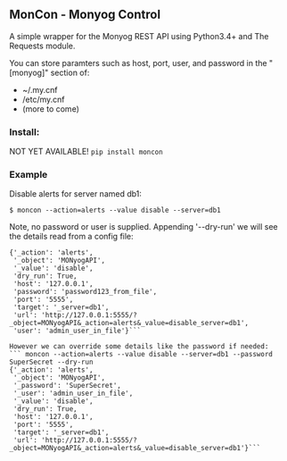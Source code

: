 MonCon - Monyog Control
-----------------------

A simple wrapper for the Monyog REST API using Python3.4+ and The Requests module.

You can store paramters such as host, port, user, and password in the "[monyog]" section of:
 * ~/.my.cnf
 * /etc/my.cnf
 * (more to come)

### Install:
NOT YET AVAILABLE!
```pip install moncon```

###  Example

Disable alerts for server named db1:

```$ moncon --action=alerts --value disable --server=db1```

Note, no password or user is supplied. Appending '--dry-run' we will see the details read from a config file:
``` $ moncon --action=alerts --value disable --server=db1 --dry-run
{'_action': 'alerts',
 '_object': 'MONyogAPI',
 '_value': 'disable',
 'dry_run': True,
 'host': '127.0.0.1',
 'password': 'password123_from_file',
 'port': '5555',
 'target': '_server=db1',
 'url': 'http://127.0.0.1:5555/?_object=MONyogAPI&_action=alerts&_value=disable_server=db1',
 'user': 'admin_user_in_file'}```

However we can override some details like the password if needed:
``` moncon --action=alerts --value disable --server=db1 --password SuperSecret --dry-run
{'_action': 'alerts',
 '_object': 'MONyogAPI',
 '_password': 'SuperSecret',
 '_user': 'admin_user_in_file',
 '_value': 'disable',
 'dry_run': True,
 'host': '127.0.0.1',
 'port': '5555',
 'target': '_server=db1',
 'url': 'http://127.0.0.1:5555/?_object=MONyogAPI&_action=alerts&_value=disable_server=db1'}```

